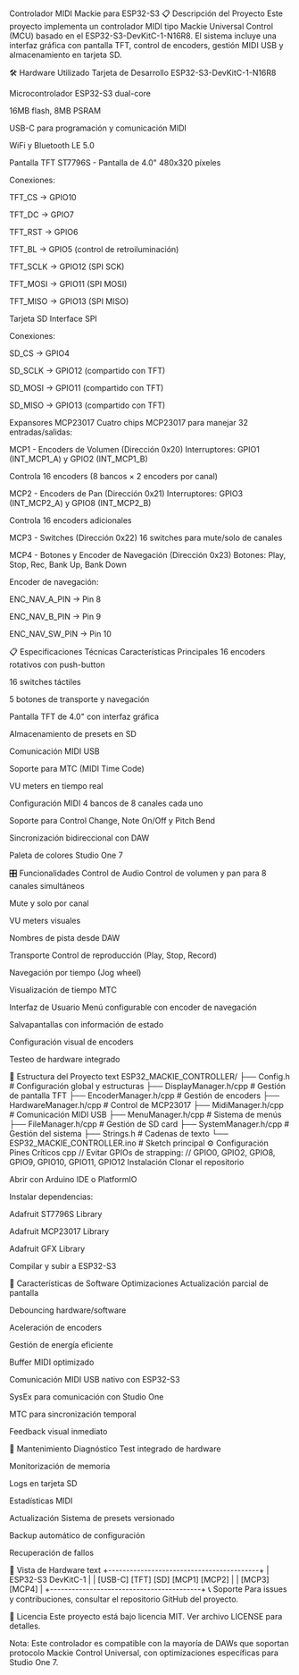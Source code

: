 Controlador MIDI Mackie para ESP32-S3
📋 Descripción del Proyecto
Este proyecto implementa un controlador MIDI tipo Mackie Universal Control (MCU) basado en el ESP32-S3-DevKitC-1-N16R8. El sistema incluye una interfaz gráfica con pantalla TFT, control de encoders, gestión MIDI USB y almacenamiento en tarjeta SD.

🛠 Hardware Utilizado
Tarjeta de Desarrollo
ESP32-S3-DevKitC-1-N16R8

Microcontrolador ESP32-S3 dual-core

16MB flash, 8MB PSRAM

USB-C para programación y comunicación MIDI

WiFi y Bluetooth LE 5.0

Pantalla TFT
ST7796S - Pantalla de 4.0" 480x320 píxeles

Conexiones:

TFT_CS → GPIO10

TFT_DC → GPIO7

TFT_RST → GPIO6

TFT_BL → GPIO5 (control de retroiluminación)

TFT_SCLK → GPIO12 (SPI SCK)

TFT_MOSI → GPIO11 (SPI MOSI)

TFT_MISO → GPIO13 (SPI MISO)

Tarjeta SD
Interface SPI

Conexiones:

SD_CS → GPIO4

SD_SCLK → GPIO12 (compartido con TFT)

SD_MOSI → GPIO11 (compartido con TFT)

SD_MISO → GPIO13 (compartido con TFT)

Expansores MCP23017
Cuatro chips MCP23017 para manejar 32 entradas/salidas:

MCP1 - Encoders de Volumen (Dirección 0x20)
Interruptores: GPIO1 (INT_MCP1_A) y GPIO2 (INT_MCP1_B)

Controla 16 encoders (8 bancos × 2 encoders por canal)

MCP2 - Encoders de Pan (Dirección 0x21)
Interruptores: GPIO3 (INT_MCP2_A) y GPIO8 (INT_MCP2_B)

Controla 16 encoders adicionales

MCP3 - Switches (Dirección 0x22)
16 switches para mute/solo de canales

MCP4 - Botones y Encoder de Navegación (Dirección 0x23)
Botones: Play, Stop, Rec, Bank Up, Bank Down

Encoder de navegación:

ENC_NAV_A_PIN → Pin 8

ENC_NAV_B_PIN → Pin 9

ENC_NAV_SW_PIN → Pin 10

📋 Especificaciones Técnicas
Características Principales
16 encoders rotativos con push-button

16 switches táctiles

5 botones de transporte y navegación

Pantalla TFT de 4.0" con interfaz gráfica

Almacenamiento de presets en SD

Comunicación MIDI USB

Soporte para MTC (MIDI Time Code)

VU meters en tiempo real

Configuración MIDI
4 bancos de 8 canales cada uno

Soporte para Control Change, Note On/Off y Pitch Bend

Sincronización bidireccional con DAW

Paleta de colores Studio One 7

🎛 Funcionalidades
Control de Audio
Control de volumen y pan para 8 canales simultáneos

Mute y solo por canal

VU meters visuales

Nombres de pista desde DAW

Transporte
Control de reproducción (Play, Stop, Record)

Navegación por tiempo (Jog wheel)

Visualización de tiempo MTC

Interfaz de Usuario
Menú configurable con encoder de navegación

Salvapantallas con información de estado

Configuración visual de encoders

Testeo de hardware integrado

📁 Estructura del Proyecto
text
ESP32_MACKIE_CONTROLLER/
├── Config.h              # Configuración global y estructuras
├── DisplayManager.h/cpp  # Gestión de pantalla TFT
├── EncoderManager.h/cpp  # Gestión de encoders
├── HardwareManager.h/cpp # Control de MCP23017
├── MidiManager.h/cpp     # Comunicación MIDI USB
├── MenuManager.h/cpp     # Sistema de menús
├── FileManager.h/cpp     # Gestión de SD card
├── SystemManager.h/cpp   # Gestión del sistema
├── Strings.h            # Cadenas de texto
└── ESP32_MACKIE_CONTROLLER.ino # Sketch principal
⚙️ Configuración
Pines Críticos
cpp
// Evitar GPIOs de strapping:
// GPIO0, GPIO2, GPIO8, GPIO9, GPIO10, GPIO11, GPIO12
Instalación
Clonar el repositorio

Abrir con Arduino IDE o PlatformIO

Instalar dependencias:

Adafruit ST7796S Library

Adafruit MCP23017 Library

Adafruit GFX Library

Compilar y subir a ESP32-S3

🎨 Características de Software
Optimizaciones
Actualización parcial de pantalla

Debouncing hardware/software

Aceleración de encoders

Gestión de energía eficiente

Buffer MIDI optimizado

Comunicación
MIDI USB nativo con ESP32-S3

SysEx para comunicación con Studio One

MTC para sincronización temporal

Feedback visual inmediato

🔧 Mantenimiento
Diagnóstico
Test integrado de hardware

Monitorización de memoria

Logs en tarjeta SD

Estadísticas MIDI

Actualización
Sistema de presets versionado

Backup automático de configuración

Recuperación de fallos

📸 Vista de Hardware
text
+------------------------------------------+
| ESP32-S3 DevKitC-1                       |
|   [USB-C] [TFT] [SD] [MCP1] [MCP2]       |
|   [MCP3] [MCP4]                          |
+------------------------------------------+
📞 Soporte
Para issues y contribuciones, consultar el repositorio GitHub del proyecto.

📄 Licencia
Este proyecto está bajo licencia MIT. Ver archivo LICENSE para detalles.

Nota: Este controlador es compatible con la mayoría de DAWs que soportan protocolo Mackie Control Universal, con optimizaciones específicas para Studio One 7.